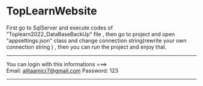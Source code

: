 # TopLearnWebsite
First go to SqlServer and execute codes of "Toplearn2022_DataBaseBackUp" file ,
then go to project and open "appsettings.json" class and change connection string(rewrite your own connection string ) ,
then you can run the project and enjoy that.

***

You can login with this informations ===>   
Email: alitaamicr7@gmail.com   Password: 123   

***
